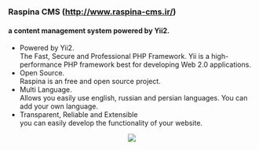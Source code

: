 ### Raspina CMS (http://www.raspina-cms.ir/)
#### a content management system powered by Yii2.

- Powered by Yii2. <br>
The Fast, Secure and Professional PHP Framework. Yii is a high-performance PHP framework best for developing Web 2.0 applications.
- Open Source. <br>
Raspina is an free and open source project.
- Multi Language. <br>
Allows you easily use english, russian and persian languages. You can add your own language.
- Transparent, Reliable and Extensible <br>
you can easily develop the functionality of your website.
<p align="center"><img src="http://www.raspina-cms.ir/img/sc/screenshot-2.jpg"></p>
